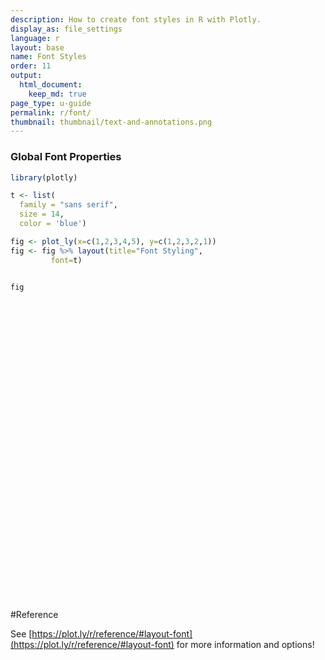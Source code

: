 ```yaml
---
description: How to create font styles in R with Plotly.
display_as: file_settings
language: r
layout: base
name: Font Styles
order: 11
output:
  html_document:
    keep_md: true
page_type: u-guide
permalink: r/font/
thumbnail: thumbnail/text-and-annotations.png
---
```



### Global Font Properties


```r
library(plotly)

t <- list(
  family = "sans serif",
  size = 14,
  color = 'blue')

fig <- plot_ly(x=c(1,2,3,4,5), y=c(1,2,3,2,1))
fig <- fig %>% layout(title="Font Styling",
         font=t)


fig
```

<div id="htmlwidget-e24352c0d320eaea38b7" style="width:672px;height:480px;" class="plotly html-widget"></div>
<script type="application/json" data-for="htmlwidget-e24352c0d320eaea38b7">{"x":{"visdat":{"271518a864b5":["function () ","plotlyVisDat"]},"cur_data":"271518a864b5","attrs":{"271518a864b5":{"x":[1,2,3,4,5],"y":[1,2,3,2,1],"alpha_stroke":1,"sizes":[10,100],"spans":[1,20]}},"layout":{"margin":{"b":40,"l":60,"t":25,"r":10},"title":"Font Styling","font":{"family":"sans serif","size":14,"color":"blue"},"xaxis":{"domain":[0,1],"automargin":true,"title":[]},"yaxis":{"domain":[0,1],"automargin":true,"title":[]},"hovermode":"closest","showlegend":false},"source":"A","config":{"showSendToCloud":false},"data":[{"x":[1,2,3,4,5],"y":[1,2,3,2,1],"type":"scatter","mode":"markers","marker":{"color":"rgba(31,119,180,1)","line":{"color":"rgba(31,119,180,1)"}},"error_y":{"color":"rgba(31,119,180,1)"},"error_x":{"color":"rgba(31,119,180,1)"},"line":{"color":"rgba(31,119,180,1)"},"xaxis":"x","yaxis":"y","frame":null}],"highlight":{"on":"plotly_click","persistent":false,"dynamic":false,"selectize":false,"opacityDim":0.2,"selected":{"opacity":1},"debounce":0},"shinyEvents":["plotly_hover","plotly_click","plotly_selected","plotly_relayout","plotly_brushed","plotly_brushing","plotly_clickannotation","plotly_doubleclick","plotly_deselect","plotly_afterplot","plotly_sunburstclick"],"base_url":"https://plot.ly"},"evals":[],"jsHooks":[]}</script>

#Reference

See [https://plot.ly/r/reference/#layout-font](https://plot.ly/r/reference/#layout-font) for more information and options!
